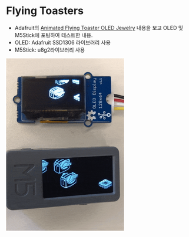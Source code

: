 # Flying Toasters

- Adafruit의 [Animated Flying Toaster OLED Jewelry](https://learn.adafruit.com/animated-flying-toaster-oled-jewelry) 내용을 보고 OLED 및 M5Stick에 포팅하여 테스트한 내용.
- OLED: Adafruit SSD1306 라이브러리 사용
- M5Stick: u8g2라이브러리 사용

<img src="./flyingtoasters.gif" width="320" height="470">
